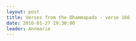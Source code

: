 ```yaml
---
layout: post
title: Verses from the Dhammapada - verse 166
date: 2016-01-27 19:30:00
leader: Annmarie 
---
```

